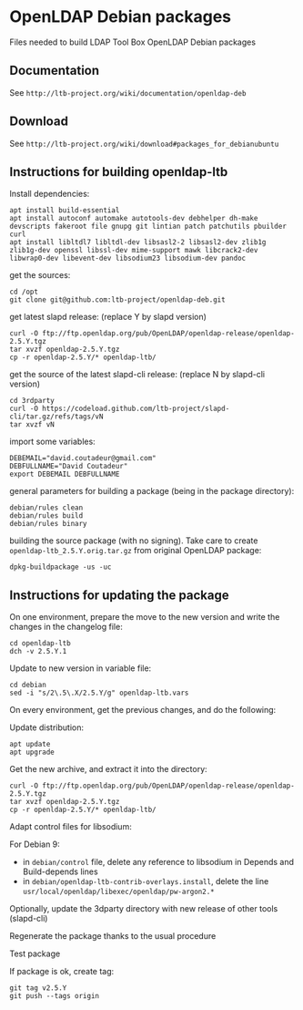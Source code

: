 # OpenLDAP Debian packages

Files needed to build LDAP Tool Box OpenLDAP Debian packages

## Documentation

See `http://ltb-project.org/wiki/documentation/openldap-deb`

## Download

See `http://ltb-project.org/wiki/download#packages_for_debianubuntu`


## Instructions for building openldap-ltb

Install dependencies:

```
apt install build-essential
apt install autoconf automake autotools-dev debhelper dh-make devscripts fakeroot file gnupg git lintian patch patchutils pbuilder curl
apt install libltdl7 libltdl-dev libsasl2-2 libsasl2-dev zlib1g zlib1g-dev openssl libssl-dev mime-support mawk libcrack2-dev libwrap0-dev libevent-dev libsodium23 libsodium-dev pandoc
```

get the sources:

```
cd /opt
git clone git@github.com:ltb-project/openldap-deb.git
```

get latest slapd release: (replace Y by slapd version)

```
curl -O ftp://ftp.openldap.org/pub/OpenLDAP/openldap-release/openldap-2.5.Y.tgz
tar xvzf openldap-2.5.Y.tgz
cp -r openldap-2.5.Y/* openldap-ltb/
```

get the source of the latest slapd-cli release: (replace N by slapd-cli version)
```
cd 3rdparty
curl -O https://codeload.github.com/ltb-project/slapd-cli/tar.gz/refs/tags/vN
tar xvzf vN
```


import some variables:

```
DEBEMAIL="david.coutadeur@gmail.com"
DEBFULLNAME="David Coutadeur"
export DEBEMAIL DEBFULLNAME
```


general parameters for building a package (being in the package directory):

```
debian/rules clean
debian/rules build
debian/rules binary
```

building the source package (with no signing). Take care to create `openldap-ltb_2.5.Y.orig.tar.gz` from original OpenLDAP package:

```
dpkg-buildpackage -us -uc
```



## Instructions for updating the package


On one environment, prepare the move to the new version and write the changes in the changelog file:

```
cd openldap-ltb
dch -v 2.5.Y.1
```

Update to new version in variable file:

```
cd debian
sed -i "s/2\.5\.X/2.5.Y/g" openldap-ltb.vars
```



On every environment, get the previous changes, and do the following:

Update distribution:

```
apt update
apt upgrade
```

Get the new archive, and extract it into the directory:

```
curl -O ftp://ftp.openldap.org/pub/OpenLDAP/openldap-release/openldap-2.5.Y.tgz
tar xvzf openldap-2.5.Y.tgz
cp -r openldap-2.5.Y/* openldap-ltb/
```


Adapt control files for libsodium:

For Debian 9:
* in `debian/control` file, delete any reference to libsodium in Depends and Build-depends lines
* in `debian/openldap-ltb-contrib-overlays.install`, delete the line `usr/local/openldap/libexec/openldap/pw-argon2.*`


Optionally, update the 3dparty directory with new release of other tools (slapd-cli)


Regenerate the package thanks to the usual procedure

Test package

If package is ok, create tag:

```
git tag v2.5.Y
git push --tags origin
```


